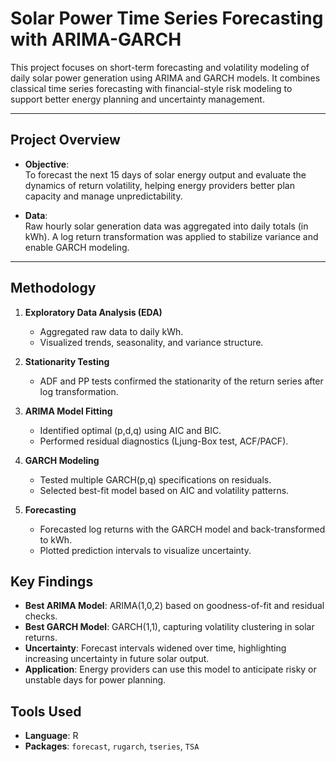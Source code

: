 # Solar Power Time Series Forecasting with ARIMA-GARCH

This project focuses on short-term forecasting and volatility modeling of daily solar power generation using ARIMA and GARCH models. It combines classical time series forecasting with financial-style risk modeling to support better energy planning and uncertainty management.

---

## Project Overview

- **Objective**:  
  To forecast the next 15 days of solar energy output and evaluate the dynamics of return volatility, helping energy providers better plan capacity and manage unpredictability.

- **Data**:  
  Raw hourly solar generation data was aggregated into daily totals (in kWh). A log return transformation was applied to stabilize variance and enable GARCH modeling.

---

## Methodology

1. **Exploratory Data Analysis (EDA)**  
   - Aggregated raw data to daily kWh.
   - Visualized trends, seasonality, and variance structure.

2. **Stationarity Testing**  
   - ADF and PP tests confirmed the stationarity of the return series after log transformation.

3. **ARIMA Model Fitting**  
   - Identified optimal (p,d,q) using AIC and BIC.
   - Performed residual diagnostics (Ljung-Box test, ACF/PACF).

4. **GARCH Modeling**  
   - Tested multiple GARCH(p,q) specifications on residuals.
   - Selected best-fit model based on AIC and volatility patterns.

5. **Forecasting**  
   - Forecasted log returns with the GARCH model and back-transformed to kWh.
   - Plotted prediction intervals to visualize uncertainty.

## Key Findings

- **Best ARIMA Model**: ARIMA(1,0,2) based on goodness-of-fit and residual checks.
- **Best GARCH Model**: GARCH(1,1), capturing volatility clustering in solar returns.
- **Uncertainty**: Forecast intervals widened over time, highlighting increasing uncertainty in future solar output.
- **Application**: Energy providers can use this model to anticipate risky or unstable days for power planning.

## Tools Used

- **Language**: R  
- **Packages**: `forecast`, `rugarch`, `tseries`, `TSA`
